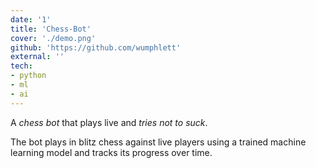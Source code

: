 ```yaml
---
date: '1'
title: 'Chess-Bot'
cover: './demo.png'
github: 'https://github.com/wumphlett'
external: ''
tech:
- python
- ml
- ai
---
```


A <em>chess bot</em> that plays live and <em>tries not to suck</em>.  
  
The bot plays in blitz chess against live players using a trained machine learning model and tracks its progress over time.